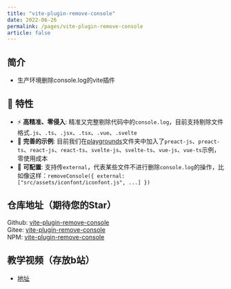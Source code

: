 ```yaml
---
title: "vite-plugin-remove-console"
date: 2022-06-26
permalink: /pages/vite-plugin-remove-console
article: false
---
```


## 简介

-  生产环境删除console.log的vite插件

## 🚀 特性

- ⚡ **高精准、零侵入**: 精准又完整剔除代码中的`console.log`，目前支持剔除文件格式`.js`、`.ts`、`.jsx`、`.tsx`、`.vue`、`.svelte`
- 🧪 **完善的示例**: 目前我们在[playgrounds](https://github.com/xiaoxian521/vite-plugin-remove-console/tree/main/playgrounds)文件夹中加入了`preact-js`、`preact-ts`、`react-js`、`react-ts`、`svelte-js`、`svelte-ts`、`vue-js`、`vue-ts`示例，零使用成本
- 🦾 **可配置**: 支持传`external`，代表某些文件不进行删除`console.log`的操作，比如像这样：`removeConsole({ external: ["src/assets/iconfont/iconfont.js", ...] })`

## 仓库地址（期待您的Star）

Github: [vite-plugin-remove-console](https://github.com/xiaoxian521/vite-plugin-remove-console)   
Gitee: [vite-plugin-remove-console](https://gitee.com/yiming_chang/vite-plugin-remove-console)  
NPM: [vite-plugin-remove-console](https://www.npmjs.com/package/vite-plugin-remove-console)

## 教学视频（存放b站）

- [地址](https://www.bilibili.com/video/BV1AL4y1A78N/)